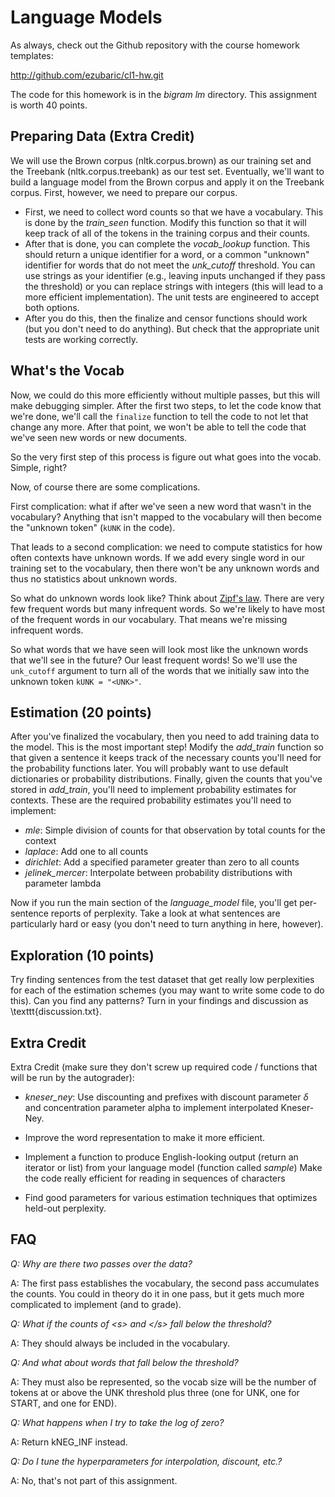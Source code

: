 Language Models
=

As always, check out the Github repository with the course homework templates:

http://github.com/ezubaric/cl1-hw.git

The code for this homework is in the _bigram lm_ directory.  This assignment is worth 40 points.

Preparing Data (Extra Credit)
---
 
We will use the Brown corpus (nltk.corpus.brown) as our training set and the
Treebank (nltk.corpus.treebank) as our test set.  Eventually, we'll want to
build a language model from the Brown corpus and apply it on the Treebank
corpus.  First, however, we need to prepare our corpus.

* First, we need to collect word counts so that we have a vocabulary.  This is
  done by the _train\_seen_ function.  Modify this function so that it will
  keep track of all of the tokens in the training corpus and their counts.
* After that is done, you can complete the _vocab\_lookup_ function.  This
  should return a unique identifier for a word, or a common "unknown"
  identifier for words that do not meet the _unk\_cutoff_ threshold.  You can
  use strings as your identifier (e.g., leaving inputs unchanged if they pass
  the threshold) or you can replace strings with integers (this will lead to a
  more efficient implementation).  The unit tests are engineered to accept
  both options.
* After you do this, then the finalize and censor functions should work (but
  you don't need to do anything).  But check that the appropriate unit tests
  are working correctly.


What's the Vocab
---------------

Now, we could do this more efficiently without multiple passes, but this will
make debugging simpler.  After the first two steps, to let the code know that
we're done, we'll call the `finalize` function to tell the code to not let
that change any more.  After that point, we won't be able to tell the code
that we've seen new words or new documents.

So the very first step of this process is figure out what goes into the vocab.
Simple, right?

Now, of course there are some complications.  
  
First complication: what if after we've seen a new word that wasn't in the
vocabulary?  Anything that isn't mapped to the vocabulary will then
become the "unknown token" (`kUNK` in the code).
 
That leads to a second complication: we need to compute statistics for
   how often contexts have unknown words.  If we add every single
   word in our training set to the vocabulary, then there won't be any
   unknown words and thus no statistics about unknown words.

So what do unknown words look like?  Think about
[Zipf's law](https://en.wikipedia.org/wiki/Zipf%27s_law).  There are very few frequent
words but many infrequent words.  So we're likely to have most of the frequent
words in our vocabulary.  That means we're missing infrequent words.

So what words that we have seen
will look most like the unknown words that we'll see in the future?
Our least frequent words!  So we'll use the ``unk_cutoff`` argument to
turn all of the words that we initially saw into the unknown token
``kUNK = "<UNK>"``.

Estimation (20 points)
------

After you've finalized the vocabulary, then you need to add training
data to the model.  This is the most important step!  Modify the
_add\_train_ function so that given a sentence it keeps track of the
necessary counts you'll need for the probability functions later.  You
will probably want to use default dictionaries or probability
distributions.  Finally, given the counts that you've stored in
_add\_train_, you'll need to implement probability estimates for
contexts.  These are the required probability estimates you'll need to
implement:

* _mle_: Simple division of counts for that observation by total counts for the context
* _laplace_: Add one to all counts
* _dirichlet_: Add a specified parameter greater than zero to all counts
* _jelinek_mercer_: Interpolate between probability distributions with parameter lambda

Now if you run the main section of the _language\_model_ file, you'll
get per-sentence reports of perplexity.  Take a look at what sentences
are particularly hard or easy (you don't need to turn anything in
here, however).

Exploration (10 points)
----------

Try finding sentences from the test dataset that get really low perplexities
for each of the estimation schemes (you may want to write some code to do
this).  Can you find any patterns?  Turn in your findings and discussion as
\texttt{discussion.txt}.

Extra Credit
------

Extra Credit (make sure they don't screw up required code / functions that
will be run by the autograder):

* _kneser\_ney_: Use discounting and prefixes with discount parameter $\delta$
  and concentration parameter alpha to implement interpolated Kneser-Ney.

* Improve the word representation to make it more efficient.

* Implement a function to produce English-looking output (return an iterator
  or list) from your language model (function called _sample_) Make the code
  really efficient for reading in sequences of characters

* Find good parameters for various estimation techniques that optimizes
  held-out perplexity.

FAQ
--------
*Q: Why are there two passes over the data?*

A: The first pass establishes the vocabulary, the second pass accumulates the counts.  You could in theory do it in one pass, but it gets much more complicated to implement (and to grade).

*Q: What if the counts of \<s\> and \<\/s\> fall below the threshold?*

A: They should always be included in the vocabulary.

*Q: And what about words that fall below the threshold?*

A: They must also be represented, so the vocab size will be the number of tokens at or above the UNK threshold plus three (one for UNK, one for START, and one for END).  

*Q: What happens when I try to take the log of zero?*

A: Return kNEG\_INF instead.

*Q: Do I tune the hyperparameters for interpolation, discount, etc.?*

A: No, that's not part of this assignment.
